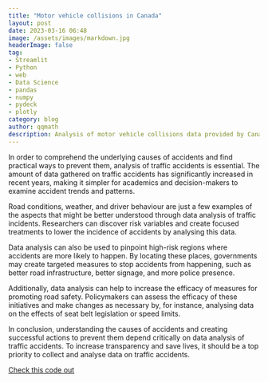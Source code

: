```yaml
---
title: "Motor vehicle collisions in Canada"
layout: post
date: 2023-03-16 06:48
image: /assets/images/markdown.jpg
headerImage: false
tag:
- Streamlit
- Python
- web
- Data Science
- pandas
- numpy
- pydeck
- plotly
category: blog
author: qqmath
description: Analysis of motor vehicle collisions data provided by Canadian government
---
```


In order to comprehend the underlying causes of accidents and find practical ways to prevent them, analysis of traffic accidents is essential. The amount of data gathered on traffic accidents has significantly increased in recent years, making it simpler for academics and decision-makers to examine accident trends and patterns.

Road conditions, weather, and driver behaviour are just a few examples of the aspects that might be better understood through data analysis of traffic incidents. Researchers can discover risk variables and create focused treatments to lower the incidence of accidents by analysing this data.

Data analysis can also be used to pinpoint high-risk regions where accidents are more likely to happen. By locating these places, governments may create targeted measures to stop accidents from happening, such as better road infrastructure, better signage, and more police presence.

Additionally, data analysis can help to increase the efficacy of measures for promoting road safety. Policymakers can assess the efficacy of these initiatives and make changes as necessary by, for instance, analysing data on the effects of seat belt legislation or speed limits.

In conclusion, understanding the causes of accidents and creating successful actions to prevent them depend critically on data analysis of traffic accidents. To increase transparency and save lives, it should be a top priority to collect and analyse data on traffic accidents.


[Check this code out](https://github.com/qqmath/Collisions_Canada)
